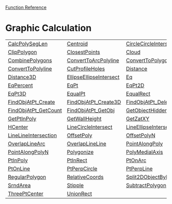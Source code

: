 [Function Reference](../README.md)

# Graphic Calculation

| | | |
|---|---|---|
| [CalcPolySegLen](../Functions/CalcPolySegLen.md) | [Centroid](../Functions/Centroid.md) | [CircleCircleInters](../Functions/CircleCircleInters.md) |
| [ClipPolygon](../Functions/ClipPolygon.md) | [ClosestPoints](../Functions/ClosestPoints.md) | [Cloud](../Functions/Cloud.md) |
| [CombinePolygons](../Functions/CombinePolygons.md) | [ConvertToArcPolyline](../Functions/ConvertToArcPolyline.md) | [ConvertToPolygon](../Functions/ConvertToPolygon.md) |
| [ConvertToPolyline](../Functions/ConvertToPolyline.md) | [CutProfileHoles](../Functions/CutProfileHoles.md) | [Distance](../Functions/Distance.md) |
| [Distance3D](../Functions/Distance3D.md) | [EllipseEllipseIntersect](../Functions/EllipseEllipseIntersect.md) | [Eq](../Functions/Eq.md) |
| [EqPercent](../Functions/EqPercent.md) | [EqPt](../Functions/EqPt.md) | [EqPt2D](../Functions/EqPt2D.md) |
| [EqPt3D](../Functions/EqPt3D.md) | [EqualPt](../Functions/EqualPt.md) | [EqualRect](../Functions/EqualRect.md) |
| [FindObjAtPt_Create](../Functions/FindObjAtPt_Create.md) | [FindObjAtPt_Create3D](../Functions/FindObjAtPt_Create3D.md) | [FindObjAtPt_Delete](../Functions/FindObjAtPt_Delete.md) |
| [FindObjAtPt_GetCount](../Functions/FindObjAtPt_GetCount.md) | [FindObjAtPt_GetObj](../Functions/FindObjAtPt_GetObj.md) | [GetObjectHiddenLine](../Functions/GetObjectHiddenLine.md) |
| [GetPtInPoly](../Functions/GetPtInPoly.md) | [GetWallHeight](../Functions/GetWallHeight.md) | [GetZatXY](../Functions/GetZatXY.md) |
| [HCenter](../Functions/HCenter.md) | [LineCircleIntersect](../Functions/LineCircleIntersect.md) | [LineEllipseIntersect](../Functions/LineEllipseIntersect.md) |
| [LineLineIntersection](../Functions/LineLineIntersection.md) | [OffsetPoly](../Functions/OffsetPoly.md) | [OffsetPolyN](../Functions/OffsetPolyN.md) |
| [OverlapLineArc](../Functions/OverlapLineArc.md) | [OverlapLineLine](../Functions/OverlapLineLine.md) | [PointAlongPoly](../Functions/PointAlongPoly.md) |
| [PointAlongPolyN](../Functions/PointAlongPolyN.md) | [Polygonize](../Functions/Polygonize.md) | [PolyMedialAxis](../Functions/PolyMedialAxis.md) |
| [PtInPoly](../Functions/PtInPoly.md) | [PtInRect](../Functions/PtInRect.md) | [PtOnArc](../Functions/PtOnArc.md) |
| [PtOnLine](../Functions/PtOnLine.md) | [PtPerpCircle](../Functions/PtPerpCircle.md) | [PtPerpLine](../Functions/PtPerpLine.md) |
| [RegularPolygon](../Functions/RegularPolygon.md) | [RelativeCoords](../Functions/RelativeCoords.md) | [Split2DObjectByLine](../Functions/Split2DObjectByLine.md) |
| [SrndArea](../Functions/SrndArea.md) | [Stipple](../Functions/Stipple.md) | [SubtractPolygon](../Functions/SubtractPolygon.md) |
| [ThreePtCenter](../Functions/ThreePtCenter.md) | [UnionRect](../Functions/UnionRect.md) 

